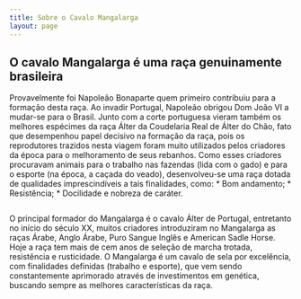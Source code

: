 ```yaml
---
title: Sobre o Cavalo Mangalarga
layout: page
---
```


## O cavalo Mangalarga é uma raça genuinamente brasileira

Provavelmente foi Napoleão Bonaparte quem primeiro contribuiu para a formação desta raça.  Ao invadir Portugal, Napoleão obrigou Dom João VI a mudar-se para o Brasil. Junto com a corte portuguesa vieram também os melhores espécimes da raça Álter da Coudelaria Real de Álter do Chão, fato que desempenhou papel decisivo na formação da raça, pois os reprodutores trazidos nesta viagem foram muito utilizados pelos criadores da época para o melhoramento de seus rebanhos.  Como esses criadores procuravam animais para o trabalho nas fazendas (lida com o gado) e para o esporte (na época, a caçada do veado), desenvolveu-se uma raça dotada de qualidades imprescindíveis a tais finalidades, como:  * Bom andamento; * Resistência; * Docilidade e nobreza de caráter.

<img src="{{site.baseurl}}/img/mangalarga-foto-a.jpg" alt="">

O principal formador do Mangalarga é o cavalo Álter de Portugal, entretanto no início do século XX, muitos criadores introduziram no Mangalarga as raças Árabe, Anglo Árabe, Puro Sangue Inglês e American Sadle Horse. Hoje a raça tem mais de cem anos de seleção de marcha trotada, resistência e rusticidade.  O Mangalarga é um cavalo de sela por excelência, com finalidades definidas (trabalho e esporte), que vem sendo constantemente aprimorado através de investimentos em genética, buscando sempre as melhores características da raça.

<div class="bg-horse bg-horse-top"></div>

